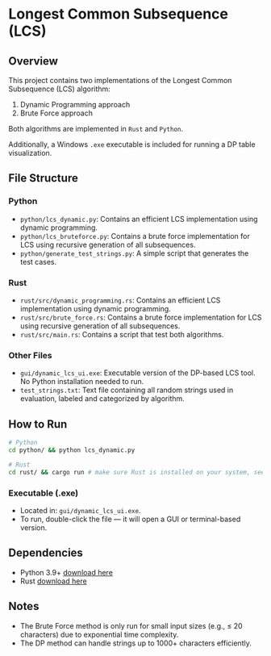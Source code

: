 # Longest Common Subsequence (LCS)

## Overview

This project contains two implementations of the Longest Common Subsequence (LCS) algorithm:

1. Dynamic Programming approach
2. Brute Force approach

Both algorithms are implemented in `Rust` and `Python`.

Additionally, a Windows `.exe` executable is included for running a DP table visualization.

## File Structure

### Python

- `python/lcs_dynamic.py`: Contains an efficient LCS implementation using dynamic programming.
- `python/lcs_bruteforce.py`: Contains a brute force implementation for LCS using recursive generation of all subsequences.
- `python/generate_test_strings.py`: A simple script that generates the test cases.

### Rust

- `rust/src/dynamic_programming.rs`: Contains an efficient LCS implementation using dynamic programming.
- `rust/src/brute_force.rs`: Contains a brute force implementation for LCS using recursive generation of all subsequences.
- `rust/src/main.rs`: Contains a script that test both algorithms.

### Other Files

- `gui/dynamic_lcs_ui.exe`: Executable version of the DP-based LCS tool. No Python installation needed to run.
- `test_strings.txt`: Text file containing all random strings used in evaluation, labeled and categorized by algorithm.

## How to Run

```bash
# Python
cd python/ && python lcs_dynamic.py

# Rust
cd rust/ && cargo run # make sure Rust is installed on your system, see `Dependencies` section below for details
```

### Executable (.exe)

- Located in: `gui/dynamic_lcs_ui.exe`.
- To run, double-click the file — it will open a GUI or terminal-based version.

## Dependencies

- Python 3.9+ [download here](https://www.python.org/downloads/)
- Rust [download here](https://www.rust-lang.org/tools/install)

## Notes

- The Brute Force method is only run for small input sizes (e.g., ≤ 20 characters) due to exponential time complexity.
- The DP method can handle strings up to 1000+ characters efficiently.
